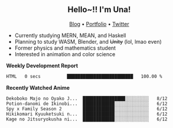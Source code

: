 <h2 align="center">
  Hello~!! I'm Una!
</h2>

<p align="center">
  <a href="https://anarchy.website/">Blog</a> &bull;
  <a href="https://una-ada.github.io/">Portfolio</a> &bull;
  <a href="https://twitter.com/xn__z7x">Twitter</a>
</p>

- Currently studying MERN, MEAN, and Haskell
- Planning to study WASM, Blender, and ~~Unity~~ (lol, lmao even)
- Former physics and mathematics student
- Interested in animation and color science

**Weekly Development Report**

<!--START_SECTION:waka-->

```txt
HTML   0 secs          █████████████████████████   100.00 %
```

<!--END_SECTION:waka-->

**Recently Watched Anime**

<!-- RECENT-ANIME:START -->

    Dekoboko Majo no Oyako J...  ████████████████░░░░░░░░░   8/12
    Potion-danomi de Ikinobi...  ████████████░░░░░░░░░░░░░   6/12
    Spy x Family Season 2        ████████████░░░░░░░░░░░░░   6/12
    Hikikomari Kyuuketsuki n...  ████████████░░░░░░░░░░░░░   6/12
    Kage no Jitsuryokusha ni...  ████████████░░░░░░░░░░░░░   6/12
<!-- RECENT-ANIME:END -->
